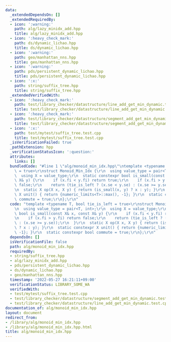 ```yaml
---
data:
  _extendedDependsOn: []
  _extendedRequiredBy:
  - icon: ':warning:'
    path: alg/lazy_minidx_add.hpp
    title: alg/lazy_minidx_add.hpp
  - icon: ':heavy_check_mark:'
    path: ds/dynamic_lichao.hpp
    title: ds/dynamic_lichao.hpp
  - icon: ':warning:'
    path: geo/manhattan_nns.hpp
    title: geo/manhattan_nns.hpp
  - icon: ':warning:'
    path: pds/persistent_dynamic_lichao.hpp
    title: pds/persistent_dynamic_lichao.hpp
  - icon: ':x:'
    path: string/suffix_tree.hpp
    title: string/suffix_tree.hpp
  _extendedVerifiedWith:
  - icon: ':heavy_check_mark:'
    path: test/library_checker/datastructure/line_add_get_min_dynamic.test.cpp
    title: test/library_checker/datastructure/line_add_get_min_dynamic.test.cpp
  - icon: ':heavy_check_mark:'
    path: test/library_checker/datastructure/segment_add_get_min_dynamic.test.cpp
    title: test/library_checker/datastructure/segment_add_get_min_dynamic.test.cpp
  - icon: ':x:'
    path: test/mytest/suffix_tree.test.cpp
    title: test/mytest/suffix_tree.test.cpp
  _isVerificationFailed: true
  _pathExtension: hpp
  _verificationStatusIcon: ':question:'
  attributes:
    links: []
  bundledCode: "#line 1 \"alg/monoid_min_idx.hpp\"\ntemplate <typename T, bool tie_is_left\
    \ = true>\r\nstruct Monoid_Min_Idx {\r\n  using value_type = pair<T, int>;\r\n\
    \  using X = value_type;\r\n  static constexpr bool is_small(const X& x, const\
    \ X& y) {\r\n    if (x.fi < y.fi) return true;\r\n    if (x.fi > y.fi) return\
    \ false;\r\n    return (tie_is_left ? (x.se < y.se) : (x.se >= y.se));\r\n  }\r\
    \n  static X op(X x, X y) { return (is_small(x, y) ? x : y); }\r\n  static constexpr\
    \ X unit() { return {numeric_limits<T>::max(), -1}; }\r\n  static constexpr bool\
    \ commute = true;\r\n};\r\n"
  code: "template <typename T, bool tie_is_left = true>\r\nstruct Monoid_Min_Idx {\r\
    \n  using value_type = pair<T, int>;\r\n  using X = value_type;\r\n  static constexpr\
    \ bool is_small(const X& x, const X& y) {\r\n    if (x.fi < y.fi) return true;\r\
    \n    if (x.fi > y.fi) return false;\r\n    return (tie_is_left ? (x.se < y.se)\
    \ : (x.se >= y.se));\r\n  }\r\n  static X op(X x, X y) { return (is_small(x, y)\
    \ ? x : y); }\r\n  static constexpr X unit() { return {numeric_limits<T>::max(),\
    \ -1}; }\r\n  static constexpr bool commute = true;\r\n};\r\n"
  dependsOn: []
  isVerificationFile: false
  path: alg/monoid_min_idx.hpp
  requiredBy:
  - string/suffix_tree.hpp
  - alg/lazy_minidx_add.hpp
  - pds/persistent_dynamic_lichao.hpp
  - ds/dynamic_lichao.hpp
  - geo/manhattan_nns.hpp
  timestamp: '2022-05-27 16:21:11+09:00'
  verificationStatus: LIBRARY_SOME_WA
  verifiedWith:
  - test/mytest/suffix_tree.test.cpp
  - test/library_checker/datastructure/segment_add_get_min_dynamic.test.cpp
  - test/library_checker/datastructure/line_add_get_min_dynamic.test.cpp
documentation_of: alg/monoid_min_idx.hpp
layout: document
redirect_from:
- /library/alg/monoid_min_idx.hpp
- /library/alg/monoid_min_idx.hpp.html
title: alg/monoid_min_idx.hpp
---
```

